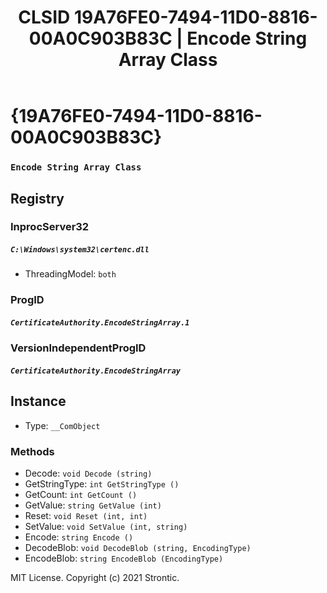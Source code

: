 ﻿---
title: "CLSID 19A76FE0-7494-11D0-8816-00A0C903B83C | Encode String Array Class"
excerpt: What is COM-Object CLSID 19A76FE0-7494-11D0-8816-00A0C903B83C?
---

# {19A76FE0-7494-11D0-8816-00A0C903B83C}

### `Encode String Array Class`

## Registry


### InprocServer32

##### `C:\Windows\system32\certenc.dll`
* ThreadingModel: `both`

### ProgID

##### `CertificateAuthority.EncodeStringArray.1`

### VersionIndependentProgID

##### `CertificateAuthority.EncodeStringArray`

## Instance

* Type: `__ComObject`

### Methods

* Decode: `void Decode (string)`
* GetStringType: `int GetStringType ()`
* GetCount: `int GetCount ()`
* GetValue: `string GetValue (int)`
* Reset: `void Reset (int, int)`
* SetValue: `void SetValue (int, string)`
* Encode: `string Encode ()`
* DecodeBlob: `void DecodeBlob (string, EncodingType)`
* EncodeBlob: `string EncodeBlob (EncodingType)`

MIT License. Copyright (c) 2021 Strontic.


